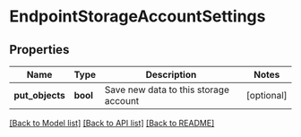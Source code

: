 # EndpointStorageAccountSettings

## Properties
Name | Type | Description | Notes
------------ | ------------- | ------------- | -------------
**put_objects** | **bool** | Save new data to this storage account | [optional] 

[[Back to Model list]](../README.md#documentation-for-models) [[Back to API list]](../README.md#documentation-for-api-endpoints) [[Back to README]](../README.md)


